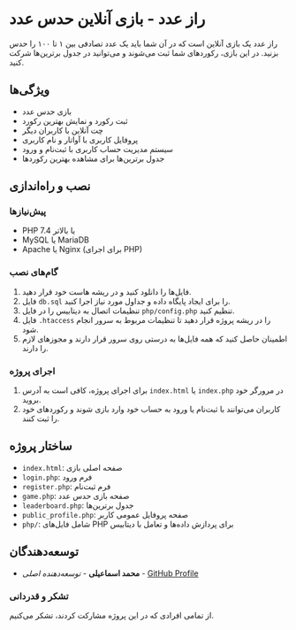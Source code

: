 # راز عدد - بازی آنلاین حدس عدد

راز عدد یک بازی آنلاین است که در آن شما باید یک عدد تصادفی بین ۱ تا ۱۰۰ را حدس بزنید. در این بازی، رکوردهای شما ثبت می‌شوند و می‌توانید در جدول برترین‌ها شرکت کنید.

## ویژگی‌ها

- بازی حدس عدد
- ثبت رکورد و نمایش بهترین رکورد
- چت آنلاین با کاربران دیگر
- پروفایل کاربری با آواتار و نام کاربری
- سیستم مدیریت حساب کاربری با ثبت‌نام و ورود
- جدول برترین‌ها برای مشاهده بهترین رکوردها

## نصب و راه‌اندازی

### پیش‌نیازها
- PHP 7.4 یا بالاتر
- MySQL یا MariaDB
- Apache یا Nginx (برای اجرای PHP)

### گام‌های نصب
1. فایل‌ها را دانلود کنید و در ریشه هاست خود قرار دهید.
2. فایل `db.sql` را برای ایجاد پایگاه داده و جداول مورد نیاز اجرا کنید.
3. تنظیمات اتصال به دیتابیس را در فایل `php/config.php` تنظیم کنید.
4. فایل `.htaccess` را در ریشه پروژه قرار دهید تا تنظیمات مربوط به سرور انجام شود.
5. اطمینان حاصل کنید که همه فایل‌ها به درستی روی سرور قرار دارند و مجوزهای لازم را دارند.

### اجرای پروژه
1. برای اجرای پروژه، کافی است به آدرس `index.html` یا `index.php` در مرورگر خود بروید.
2. کاربران می‌توانند با ثبت‌نام یا ورود به حساب خود وارد بازی شوند و رکوردهای خود را ثبت کنند.

## ساختار پروژه
- `index.html`: صفحه اصلی بازی
- `login.php`: فرم ورود
- `register.php`: فرم ثبت‌نام
- `game.php`: صفحه بازی حدس عدد
- `leaderboard.php`: جدول برترین‌ها
- `public_profile.php`: صفحه پروفایل عمومی کاربر
- `php/`: شامل فایل‌های PHP برای پردازش داده‌ها و تعامل با دیتابیس

## توسعه‌دهندگان

- **محمد اسماعیلی** - *توسعه‌دهنده اصلی* - [GitHub Profile](https://github.com/mrm-esmaili)
  
### تشکر و قدردانی
از تمامی افرادی که در این پروژه مشارکت کردند، تشکر می‌کنیم.

